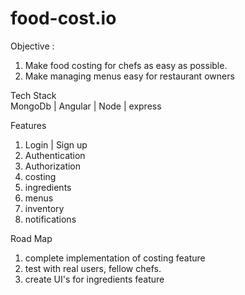 # food-cost.io
Objective : <br>
1. Make food costing for chefs as easy as possible.
2. Make managing menus easy for restaurant owners


Tech Stack
<br />MongoDb | Angular | Node | express

Features
1. Login | Sign up
2. Authentication
3. Authorization
4. costing
5. ingredients
6. menus
7. inventory
8. notifications

Road Map
1. complete implementation of costing feature
2. test with real users, fellow chefs.
3. create UI's for ingredients feature






